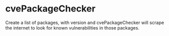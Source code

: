 # cvePackageChecker
Create a list of packages, with version and cvePackageChecker will scrape the internet to look for known vulnerabilities in those packages.
